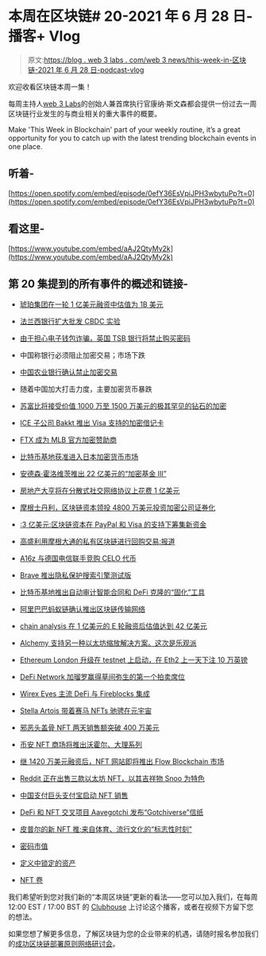 # 本周在区块链# 20-2021 年 6 月 28 日-播客+ Vlog

> 原文:[https://blog . web 3 labs . com/web 3 news/this-week-in-区块链-2021 年 6 月 28 日-podcast-vlog](https://blog.web3labs.com/web3news/this-week-in-blockchain-28th-june-2021-podcast-vlog)

欢迎收看区块链本周一集！

每周主持人[](https://twitter.com/conors10%E2%80%8B%E2%80%8B)[web 3 Labs](https://www.web3labs.com/)的创始人兼首席执行官康纳·斯文森都会提供一份过去一周区块链行业发生的与商业相关的重大事件的概要。

Make 'This Week in Blockchain' part of your weekly routine, it’s a great opportunity for you to catch up with the latest trending blockchain events in one place.

## 听着-

[https://open.spotify.com/embed/episode/0efY36EsVpiJPH3wbytuPp?t=0](https://open.spotify.com/embed/episode/0efY36EsVpiJPH3wbytuPp?t=0)

## 看这里-

[https://www.youtube.com/embed/aAJ2QtyMy2k](https://www.youtube.com/embed/aAJ2QtyMy2k)

## 第 20 集提到的所有事件的概述和链接-

*   [琥珀集团在一轮 1 亿美元融资中估值为 1B 美元](https://www.coindesk.com/amber-group-valued-at-1b-in-100m-funding-round)

*   [法兰西银行扩大批发 CBDC 实验](https://www.coindesk.com/banque-de-france-extends-wholesale-cbdc-experiment)

*   [由于担心电子钱包诈骗，英国 TSB 银行将禁止购买密码](https://www.coindesk.com/uk-bank-tsb-set-to-ban-crypto-buying-due-to-e-wallet-scam-concerns-report)

*   中国称银行必须阻止加密交易；市场下跌

*   [中国农业银行确认禁止加密交易](https://www.coinspeaker.com/agricultural-bank-china-ban-crypto/)

*   随着中国加大打击力度，主要加密货币暴跌

*   [苏富比将接受价值 1000 万至 1500 万美元的极其罕见的钻石的加密](https://www.theblockcrypto.com/post/109136/sothebys-diamond-auction-bitcoin-ether)

*   [ICE 子公司 Bakkt 推出 Visa 支持的加密借记卡](https://www.coinspeaker.com/bakkt-crypto-debit-card-visa/)

*   [FTX 成为 MLB 官方加密赞助商](https://cointelegraph.com/news/ftx-becomes-official-crypto-sponsor-of-mlb)

*   [比特币基地获准进入日本加密货币市场](https://www.coinspeaker.com/coinbase-japan-market/)

*   [安德森·霍洛维茨推出 22 亿美元的“加密基金 III”](https://www.theblockcrypto.com/post/109408/a16z-third-crypto-venture-fund)

*   [房地产大亨将在分散式社交网络协议上花费 1 亿美元](https://www.coindesk.com/frank-mccourt-social-media-project-liberty-decentralized-protocol)

*   [摩根士丹利，区块链资本领投 4800 万美元投资加密公司证券化](https://decrypt.co/74117/morgan-stanley-blockchain-capital-lead-48m-investment-crypto-firm-securitize)

*   [:3 亿美元:区块链资本在 PayPal 和 Visa 的支持下筹集新资金](https://www.theblockcrypto.com/linked/109266/300-million-blockchain-capital-raises-new-fund-with-backing-from-paypal-and-visa)

*   [高盛利用摩根大通的私有区块链进行回购交易:报道](https://www.coindesk.com/goldman-sachs-jpmorgan-blockchain-repo-market)

*   [A16z 与德国电信联手竞购 CELO 代币](https://www.coindesk.com/a16z-deutsche-telekom-staking-celo-tokens)

*   [Brave 推出隐私保护搜索引擎测试版](https://www.coindesk.com/brave-launches-privacy-preserving-search-engine-in-beta)

*   [比特币基地推出自动审计智能合同和 DeFi 克隆的“固化”工具](https://cointelegraph.com/news/coinbase-unveils-solidify-tool-to-auto-audit-smart-contracts-and-defi-clones)

*   [阿里巴巴蚂蚁链确认推出区块链传输网络](https://finbold.com/alibabas-antchain-launches-blockchain-transmission-network/)

*   [chain analysis 在 1 亿美元的 E 轮融资后估值达到 42 亿美元](https://www.theblockcrypto.com/linked/109515/chainalysis-valuation-hits-4-2-billion-after-100-million-series-e-fundraise)

*   [Alchemy 支持另一种以太坊缩放解决方案。这次是乐观派](https://www.coindesk.com/alchemy-supports-another-ethereum-scaling-solution-this-time-its-optimism)

*   [Ethereum London 升级在 testnet 上启动，在 Eth2 上一天下注 10 万英镑](https://cointelegraph.com/news/ethereum-london-upgrade-launches-on-testnet-as-100k-staked-in-a-day-on-eth2)

*   [DeFi Network 加瑠罗赢得草间弥生的第一个拍卖席位](https://www.coindesk.com/defi-network-karura-wins-first-auction-slot-on-kusama)

*   [Wirex Eyes 主流 DeFi 与 Fireblocks 集成](https://www.coindesk.com/wirex-eyes-mainstream-defi-with-fireblocks-integration)

*   [Stella Artois 带着赛马 NFTs 驰骋在元宇宙](https://www.forbes.com/sites/cathyhackl/2021/06/18/stella-artois-gallops-into-the-metaverse-with-horse-racing-nfts/)

*   [邪恶头盖骨 NFT 两天销售额突破 400 万美元](https://decrypt.co/74256/wicked-cranium-nfts)

*   [币安 NFT 商场将推出沃霍尔、大理系列](https://www.coindesk.com/binance-nft-marketplace-warhol-dali)

*   [继 1420 万美元融资后，NFT 网站即将推出 Flow Blockchain 市场](https://www.coindesk.com/nft-rarible-marketplace-series-a-14m-venrock-coinfund)

*   [Reddit 正在出售三款以太坊 NFT，以其吉祥物 Snoo 为特色](https://www.theblockcrypto.com/post/109450/reddit-nfts-cryptosnoos-ethereum-opensea)

*   [中国支付巨头支付宝启动 NFT 销售](https://cryptobriefing.com/chinese-payment-giant-alipay-launches-nft-sales/)

*   [DeFi 和 NFT 交叉项目 Aavegotchi 发布“Gotchiverse”信纸](https://cointelegraph.com/news/defi-and-nft-crossover-project-aavegotchi-releases-gotchiverse-litepaper)

*   [皮普尔的新 NFT 推:来自体育、流行文化的“标志性时刻”](https://decrypt.co/74430/beeple-new-nft-push-iconic-moments-sports-pop-culture)

*   [密码市值](https://coinmarketcap.com/charts/)

*   [定义中锁定的资产](https://defipulse.com/)
*   [NFT 卷](https://nonfungible.com/market/history)

我们希望听到您对我们新的“本周区块链”更新的看法——您可以加入我们，在每周 12:00 EST / 17:00 BST 的 [Clubhouse](https://www.joinclubhouse.com/event/mZ03eqBb) 上讨论这个播客，或者在视频下方留下您的想法。

如果您想了解更多信息，了解区块链为您的企业带来的机遇，请随时报名参加我们的[成功区块链部署原则网络研讨会](https://www.web3labs.com/principles-webinar)。
